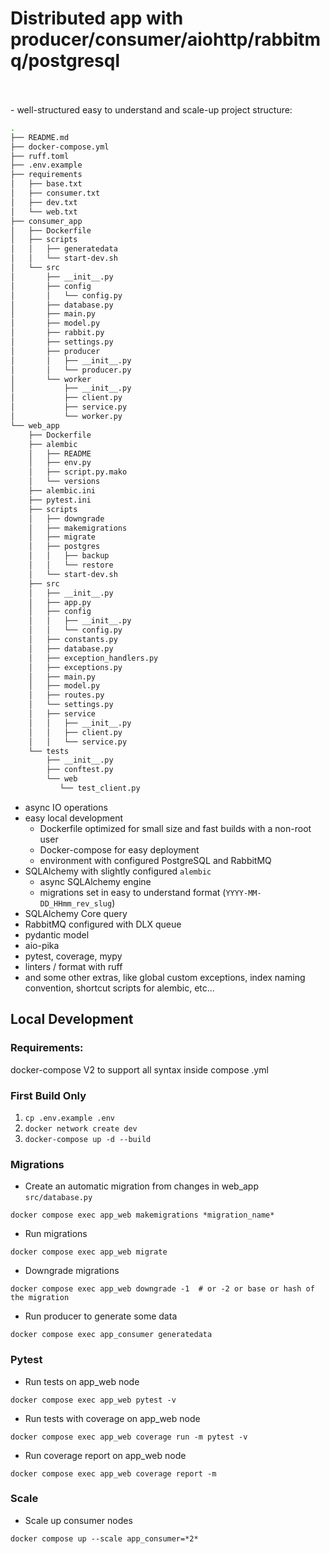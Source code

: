 # Distributed app with producer/consumer/aiohttp/rabbitmq/postgresql

<br>
<br>
- well-structured easy to understand and scale-up project structure:

```bash
.
├── README.md
├── docker-compose.yml
├── ruff.toml
├── .env.example                                                        - env
├── requirements                                                        - requirements
│   ├── base.txt
│   ├── consumer.txt
│   ├── dev.txt
│   └── web.txt
├── consumer_app                                                        - consumer app
│   ├── Dockerfile
│   ├── scripts                                                         - local scripts
│   │   ├── generatedata
│   │   └── start-dev.sh
│   └── src                                                             - src app module / global settings for modules
│       ├── __init__.py
│       ├── config                                                      - config staff
│       │   └── config.py
│       ├── database.py                                                 - global db staff
│       ├── main.py
│       ├── model.py                                                    - global pydantic model
│       ├── rabbit.py
│       ├── settings.py                                                 - global settings staff
│       ├── producer                                                    - producer module
│       │   ├── __init__.py
│       │   └── producer.py
│       └── worker                                                      - worker module
│           ├── __init__.py
│           ├── client.py                                               - web client
│           ├── service.py                                              - services
│           └── worker.py
└── web_app                                                             - web app
    ├── Dockerfile
    ├── alembic                                                         - alembic data
    │   ├── README
    │   ├── env.py
    │   ├── script.py.mako
    │   └── versions                                                    - alembic migrations
    ├── alembic.ini
    ├── pytest.ini
    ├── scripts                                                         - scripts
    │   ├── downgrade
    │   ├── makemigrations
    │   ├── migrate
    │   ├── postgres
    │   │   ├── backup
    │   │   └── restore
    │   └── start-dev.sh
    ├── src                                                             - src app module / global settings for modules
    │   ├── __init__.py
    │   ├── app.py
    │   ├── config
    │   │   ├── __init__.py
    │   │   └── config.py
    │   ├── constants.py                                                - global constants
    │   ├── database.py                                                 - db staff
    │   ├── exception_handlers.py                                       - global exception_handlers
    │   ├── exceptions.py                                               - global exceptions
    │   ├── main.py
    │   ├── model.py                                                    - pydantic model
    │   ├── routes.py
    │   └── settings.py                                                 
    │   ├── service
    │   │   ├── __init__.py
    │   │   ├── client.py
    │   │   └── service.py
    └── tests                                                           - tests
        ├── __init__.py
        ├── conftest.py
        └── web
           └── test_client.py
```

- async IO operations
- easy local development
    - Dockerfile optimized for small size and fast builds with a non-root user
    - Docker-compose for easy deployment
    - environment with configured PostgreSQL and RabbitMQ
- SQLAlchemy with slightly configured `alembic`
    - async SQLAlchemy engine
    - migrations set in easy to understand format (`YYYY-MM-DD_HHmm_rev_slug`)
- SQLAlchemy Core query
- RabbitMQ configured with DLX queue
- pydantic model
- aio-pika
- pytest, coverage, mypy
- linters / format with ruff
- and some other extras, like global custom exceptions, index naming convention, shortcut scripts for alembic, etc...

## Local Development

### Requirements:

docker-compose V2 to support all syntax inside compose .yml

### First Build Only

1. `cp .env.example .env`
2. `docker network create dev`
3. `docker-compose up -d --build`

### Migrations

- Create an automatic migration from changes in web_app `src/database.py`

```shell
docker compose exec app_web makemigrations *migration_name*
```

- Run migrations

```shell
docker compose exec app_web migrate
```

- Downgrade migrations

```shell
docker compose exec app_web downgrade -1  # or -2 or base or hash of the migration
```

- Run producer to generate some data

```shell
docker compose exec app_consumer generatedata 
```

### Pytest

- Run tests on app_web node

```shell
docker compose exec app_web pytest -v
```

- Run tests with coverage on app_web node

```shell
docker compose exec app_web coverage run -m pytest -v
```

- Run coverage report on app_web node

```shell
docker compose exec app_web coverage report -m
```

### Scale

- Scale up consumer nodes

```shell
docker compose up --scale app_consumer=*2*
```
